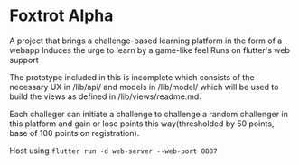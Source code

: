# Foxtrot Alpha

A project that brings a challenge-based learning platform in the form of a webapp
Induces the urge to learn by a game-like feel
Runs on flutter's web support

The prototype included in this is incomplete which consists of the necessary UX in /lib/api/ and models in /lib/model/ which will be used to build the views as defined in /lib/views/readme.md.

Each challeger can initiate a challenge to challenge a random challenger in this platform and gain or lose points this way(thresholded by 50 points, base of 100 points on registration).

Host using ``flutter run -d web-server --web-port 8887``
